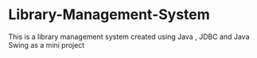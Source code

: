 # Library-Management-System
This is a library management system created using Java , JDBC and Java Swing as a mini project
